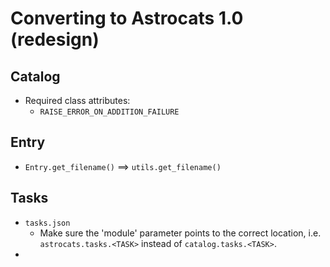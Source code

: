 # Converting to Astrocats 1.0 (redesign)

## Catalog
- Required class attributes:
    - `RAISE_ERROR_ON_ADDITION_FAILURE`

## Entry
- `Entry.get_filename()` ==> `utils.get_filename()`

## Tasks
- `tasks.json`
    - Make sure the 'module' parameter points to the correct location, i.e. `astrocats.tasks.<TASK>` instead of `catalog.tasks.<TASK>`.
- 
